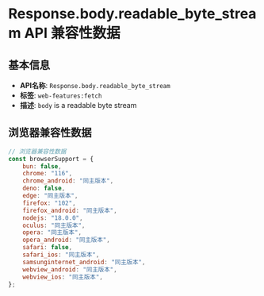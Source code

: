 # Response.body.readable_byte_stream API 兼容性数据

## 基本信息

- **API名称**: `Response.body.readable_byte_stream`
- **标签**: `web-features:fetch`
- **描述**: `body` is a readable byte stream

## 浏览器兼容性数据

```javascript
// 浏览器兼容性数据
const browserSupport = {
    bun: false,
    chrome: "116",
    chrome_android: "同主版本",
    deno: false,
    edge: "同主版本",
    firefox: "102",
    firefox_android: "同主版本",
    nodejs: "18.0.0",
    oculus: "同主版本",
    opera: "同主版本",
    opera_android: "同主版本",
    safari: false,
    safari_ios: "同主版本",
    samsunginternet_android: "同主版本",
    webview_android: "同主版本",
    webview_ios: "同主版本",
};

```


